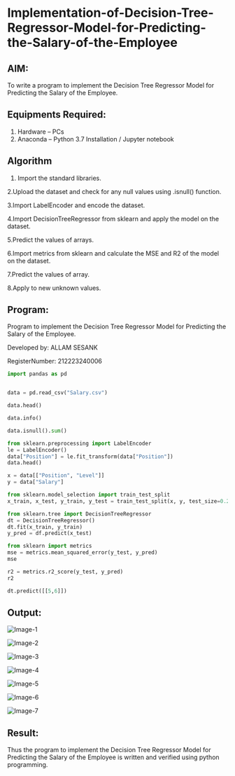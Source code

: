 # Implementation-of-Decision-Tree-Regressor-Model-for-Predicting-the-Salary-of-the-Employee

## AIM:
To write a program to implement the Decision Tree Regressor Model for Predicting the Salary of the Employee.

## Equipments Required:
1. Hardware – PCs
2. Anaconda – Python 3.7 Installation / Jupyter notebook

## Algorithm
1. Import the standard libraries.

2.Upload the dataset and check for any null values using .isnull() function.

3.Import LabelEncoder and encode the dataset.

4.Import DecisionTreeRegressor from sklearn and apply the model on the dataset.

5.Predict the values of arrays.

6.Import metrics from sklearn and calculate the MSE and R2 of the model on the dataset.

7.Predict the values of array.

8.Apply to new unknown values. 

## Program:
Program to implement the Decision Tree Regressor Model for Predicting the Salary of the Employee.

Developed by: ALLAM SESANK

RegisterNumber: 212223240006
```python
import pandas as pd


data = pd.read_csv("Salary.csv")

data.head()

data.info()

data.isnull().sum()

from sklearn.preprocessing import LabelEncoder
le = LabelEncoder()
data["Position"] = le.fit_transform(data["Position"])
data.head()

x = data[["Position", "Level"]]
y = data["Salary"]

from sklearn.model_selection import train_test_split
x_train, x_test, y_train, y_test = train_test_split(x, y, test_size=0.2)

from sklearn.tree import DecisionTreeRegressor
dt = DecisionTreeRegressor()
dt.fit(x_train, y_train)
y_pred = df.predict(x_test)

from sklearn import metrics
mse = metrics.mean_squared_error(y_test, y_pred)
mse

r2 = metrics.r2_score(y_test, y_pred)
r2

dt.predict([[5,6]])
```
## Output:
![Image-1](https://github.com/user-attachments/assets/47254328-0779-4d61-8b70-d08e98e434b3)

![Image-2](https://github.com/user-attachments/assets/60ec3aa1-093c-4c33-a7f3-878fe8a844eb)

![Image-3](https://github.com/user-attachments/assets/3231fb93-4a0c-4ace-8a4c-b58d90530ed3)

![Image-4](https://github.com/user-attachments/assets/07907a99-cf3e-41d5-96c8-c69cae62b34d)

![Image-5](https://github.com/user-attachments/assets/37ffcf59-ddfc-4bc6-8a57-107e1f3c6122)

![Image-6](https://github.com/user-attachments/assets/eca3c858-550b-419d-93f0-153153d73b7c)

![Image-7](https://github.com/user-attachments/assets/73f1dec6-4e91-4341-9abf-cb6a128307aa)

## Result:
Thus the program to implement the Decision Tree Regressor Model for Predicting the Salary of the Employee is written and verified using python programming.
